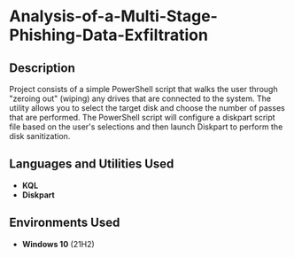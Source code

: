 # Analysis-of-a-Multi-Stage-Phishing-Data-Exfiltration

<h2>Description</h2>
Project consists of a simple PowerShell script that walks the user through "zeroing out" (wiping) any drives that are connected to the system. The utility allows you to select the target disk and choose the number of passes that are performed. The PowerShell script will configure a diskpart script file based on the user's selections and then launch Diskpart to perform the disk sanitization.
<br />


<h2>Languages and Utilities Used</h2>

- <b>KQL</b> 
- <b>Diskpart</b>

<h2>Environments Used </h2>

- <b>Windows 10</b> (21H2)
